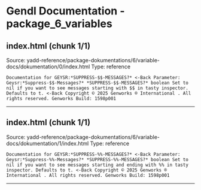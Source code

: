 # Gendl Documentation - package_6_variables

## index.html (chunk 1/1)
Source: yadd-reference/package-dokumentations/6/variable-docs/dokumentation/0/index.html
Type: reference

```
Documentation for GEYSR:*SUPPRESS-$$-MESSAGES?* <-Back Parameter: Geysr:*Suppress-$$-Messages?* *SUPPRESS-$$-MESSAGES?* boolean Set to nil if you want to see messages starting with $$ in tasty inspector. Defaults to t. <-Back Copyright © 2025 Genworks ® International . All rights reserved. Genworks Build: 1598p001
```

---

## index.html (chunk 1/1)
Source: yadd-reference/package-dokumentations/6/variable-docs/dokumentation/1/index.html
Type: reference

```
Documentation for GEYSR:*SUPPRESS-%%-MESSAGES?* <-Back Parameter: Geysr:*Suppress-%%-Messages?* *SUPPRESS-%%-MESSAGES?* boolean Set to nil if you want to see messages starting and ending with %% in tasty inspector. Defaults to t. <-Back Copyright © 2025 Genworks ® International . All rights reserved. Genworks Build: 1598p001
```

---

